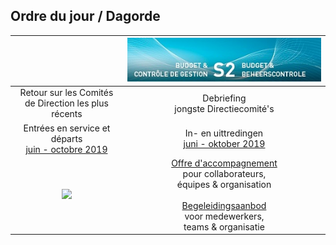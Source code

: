 <link rel="stylesheet" href="S2.css">
<link rel="stylesheet" href="foghorn2.css">

## Ordre du jour / Dagorde

| &nbsp; | ![](header.jpg) |
| :---: | :---: |
|  Retour sur les Comités<br>de Direction les plus récents | Debriefing<br>jongste Directiecomité's |
| Entrées en service et départs<br>[juin - octobre 2019](20191021_IN.md) | In- en uittredingen<br>[juni - oktober 2019](20191021_IN.md) |
| ![](https://newdevprojects.github.io/publicinfo/S2/o-support.png) | [Offre d'accompagnement](20191021_offre_d-accompagnement.md)<br>pour collaborateurs,<br>équipes & organisation<br>&nbsp;<br>[Begeleidingsaanbod](20191021_begeleidingsaanbod.md)<br>voor medewerkers,<br>teams & organisatie |




